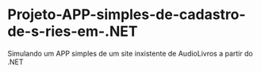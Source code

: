 # Projeto-APP-simples-de-cadastro-de-s-ries-em-.NET
Simulando um APP simples de um site inxistente de AudioLivros a partir do .NET
